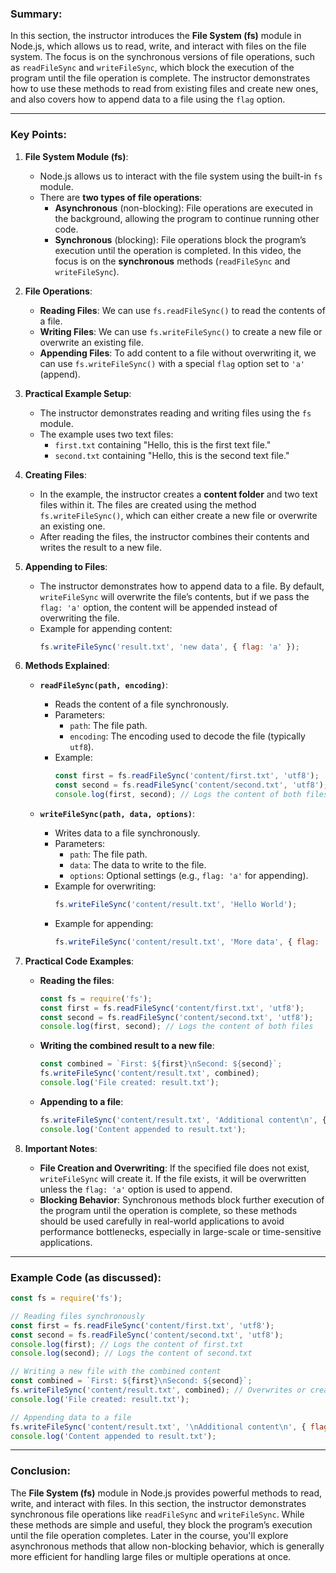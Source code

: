 ### Summary:

In this section, the instructor introduces the **File System (fs)** module in Node.js, which allows us to read, write, and interact with files on the file system. The focus is on the synchronous versions of file operations, such as `readFileSync` and `writeFileSync`, which block the execution of the program until the file operation is complete. The instructor demonstrates how to use these methods to read from existing files and create new ones, and also covers how to append data to a file using the `flag` option.

---

### Key Points:

1. **File System Module (fs)**:
   - Node.js allows us to interact with the file system using the built-in `fs` module.
   - There are **two types of file operations**:
     - **Asynchronous** (non-blocking): File operations are executed in the background, allowing the program to continue running other code.
     - **Synchronous** (blocking): File operations block the program’s execution until the operation is completed. In this video, the focus is on the **synchronous** methods (`readFileSync` and `writeFileSync`).

2. **File Operations**:
   - **Reading Files**: We can use `fs.readFileSync()` to read the contents of a file.
   - **Writing Files**: We can use `fs.writeFileSync()` to create a new file or overwrite an existing file.
   - **Appending Files**: To add content to a file without overwriting it, we can use `fs.writeFileSync()` with a special `flag` option set to `'a'` (append).

3. **Practical Example Setup**:
   - The instructor demonstrates reading and writing files using the `fs` module.
   - The example uses two text files:
     - `first.txt` containing "Hello, this is the first text file."
     - `second.txt` containing "Hello, this is the second text file."

4. **Creating Files**:
   - In the example, the instructor creates a **content folder** and two text files within it. The files are created using the method `fs.writeFileSync()`, which can either create a new file or overwrite an existing one.
   - After reading the files, the instructor combines their contents and writes the result to a new file.

5. **Appending to Files**:
   - The instructor demonstrates how to append data to a file. By default, `writeFileSync` will overwrite the file’s contents, but if we pass the `flag: 'a'` option, the content will be appended instead of overwriting the file.
   - Example for appending content:
     ```js
     fs.writeFileSync('result.txt', 'new data', { flag: 'a' });
     ```

6. **Methods Explained**:
   - **`readFileSync(path, encoding)`**:
     - Reads the content of a file synchronously.
     - Parameters:
       - `path`: The file path.
       - `encoding`: The encoding used to decode the file (typically `utf8`).
     - Example:
       ```js
       const first = fs.readFileSync('content/first.txt', 'utf8');
       const second = fs.readFileSync('content/second.txt', 'utf8');
       console.log(first, second); // Logs the content of both files
       ```

   - **`writeFileSync(path, data, options)`**:
     - Writes data to a file synchronously.
     - Parameters:
       - `path`: The file path.
       - `data`: The data to write to the file.
       - `options`: Optional settings (e.g., `flag: 'a'` for appending).
     - Example for overwriting:
       ```js
       fs.writeFileSync('content/result.txt', 'Hello World');
       ```
     - Example for appending:
       ```js
       fs.writeFileSync('content/result.txt', 'More data', { flag: 'a' });
       ```

7. **Practical Code Examples**:
   - **Reading the files**:
     ```js
     const fs = require('fs');
     const first = fs.readFileSync('content/first.txt', 'utf8');
     const second = fs.readFileSync('content/second.txt', 'utf8');
     console.log(first, second); // Logs the content of both files
     ```

   - **Writing the combined result to a new file**:
     ```js
     const combined = `First: ${first}\nSecond: ${second}`;
     fs.writeFileSync('content/result.txt', combined);
     console.log('File created: result.txt');
     ```

   - **Appending to a file**:
     ```js
     fs.writeFileSync('content/result.txt', 'Additional content\n', { flag: 'a' });
     console.log('Content appended to result.txt');
     ```

8. **Important Notes**:
   - **File Creation and Overwriting**: If the specified file does not exist, `writeFileSync` will create it. If the file exists, it will be overwritten unless the `flag: 'a'` option is used to append.
   - **Blocking Behavior**: Synchronous methods block further execution of the program until the operation is complete, so these methods should be used carefully in real-world applications to avoid performance bottlenecks, especially in large-scale or time-sensitive applications.

---

### Example Code (as discussed):

```js
const fs = require('fs');

// Reading files synchronously
const first = fs.readFileSync('content/first.txt', 'utf8');
const second = fs.readFileSync('content/second.txt', 'utf8');
console.log(first); // Logs the content of first.txt
console.log(second); // Logs the content of second.txt

// Writing a new file with the combined content
const combined = `First: ${first}\nSecond: ${second}`;
fs.writeFileSync('content/result.txt', combined); // Overwrites or creates the file
console.log('File created: result.txt');

// Appending data to a file
fs.writeFileSync('content/result.txt', '\nAdditional content\n', { flag: 'a' }); // Appends to result.txt
console.log('Content appended to result.txt');
```

---

### Conclusion:

The **File System (fs)** module in Node.js provides powerful methods to read, write, and interact with files. In this section, the instructor demonstrates synchronous file operations like `readFileSync` and `writeFileSync`. While these methods are simple and useful, they block the program’s execution until the file operation completes. Later in the course, you'll explore asynchronous methods that allow non-blocking behavior, which is generally more efficient for handling large files or multiple operations at once.